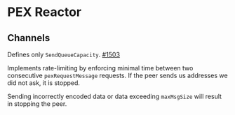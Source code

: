 # PEX Reactor

## Channels

Defines only `SendQueueCapacity`. [#1503](https://github.com/chainpoint/tendermint/issues/1503)

Implements rate-limiting by enforcing minimal time between two consecutive
`pexRequestMessage` requests. If the peer sends us addresses we did not ask,
it is stopped.

Sending incorrectly encoded data or data exceeding `maxMsgSize` will result
in stopping the peer.
